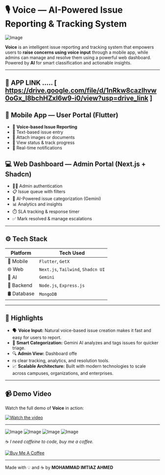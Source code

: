 # 🎙️ Voice — AI-Powered Issue Reporting & Tracking System

![Image](https://github.com/user-attachments/assets/92e9c48f-8bb7-4aa5-a8db-828ce39c73cd)

**Voice** is an intelligent issue reporting and tracking system that empowers users to **raise concerns using voice input** through a mobile app, while admins can manage and resolve them using a powerful web dashboard. Powered by **AI** for smart classification and actionable insights.

---

## 📱 APP LINK ..... [ https://drive.google.com/file/d/1nRkw8cazlhvw0oGx_l8bchHZxl6w9-i0/view?usp=drive_link ]

## 📱 Mobile App — User Portal (Flutter)

- 🎤 **Voice-based Issue Reporting**
- 📝 Text-based issue entry
- 📂 Attach images or documents
- 🔄 View status & track progress
- 🔔 Real-time notifications

## 💻 Web Dashboard — Admin Portal (Next.js + Shadcn)

- 🧑‍💼 Admin authentication
- 📋 Issue queue with filters
- 🧠 AI-Powered issue categorization (Gemini)
- 📊 Analytics and insights
- ⏱️ SLA tracking & response timer
- ✅ Mark resolved & manage escalations

---

## ⚙️ Tech Stack

| Platform    | Tech Used                          |
| ----------- | ---------------------------------- |
| 📱 Mobile   | `Flutter`, `GetX`                  |
| 🌐 Web      | `Next.js`, `Tailwind`, `Shadcn UI` |
| 🧠 AI       | `Gemini`                           |
| 🔧 Backend  | `Node.js`, `Express.js`            |
| 🛢️ Database | `MongoDB`                          |

---

## 🚀 Highlights

- 🗣️ **Voice Input:** Natural voice-based issue creation makes it fast and easy for users to report.
- 🧠 **Smart Categorization:** Gemini AI analyzes and tags issues for quicker triage.
- 🔍 **Admin View:** Dashboard offe
- rs clear tracking, analytics, and resolution tools.
- 📈 **Scalable Architecture:** Built with modern technologies to scale across campuses, organizations, and enterprises.

---

## 📹 Demo Video

Watch the full demo of **Voice** in action:

[![Watch the video](https://i.sstatic.net/Vp2cE.png)](https://github.com/user-attachments/assets/ea11e727-5431-4b2b-8a0e-6c85c2a98ed5)

---

![Image](https://github.com/user-attachments/assets/43ec0567-eb5f-41ca-ad5c-03ef2f4af48f)
![Image](https://github.com/user-attachments/assets/03a16c48-4db5-4d95-b64f-f221675a6dc2)
![Image](https://github.com/user-attachments/assets/c36e16c6-0bef-40c5-92a8-95bba0441377)
![Image](https://github.com/user-attachments/assets/5c4a8c86-8252-454b-aced-ec8e30feefdd)

☕ _I need caffeine to code, buy me a coffee._

[![Buy Me A Coffee](https://img.shields.io/badge/☕-Buy%20me%20a%20coffee-orange?style=for-the-badge&logo=buymeacoffee&logoColor=white)](https://www.buymeacoffee.com/kan15hka)

---

Made with 💡 and ☕ by **MOHAMMAD IMTIAZ AHMED**
